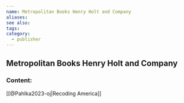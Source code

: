 ```yaml
---
name: Metropolitan Books Henry Holt and Company
aliases:
see also:
tags:
category:
  - publisher
---
```


## Metropolitan Books Henry Holt and Company

### Content:
[[@Pahlka2023-oj|Recoding America]]